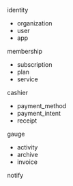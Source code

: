 identity
 - organization
 - user
 - app

membership
 - subscription
 - plan
 - service

cashier
 - payment_method
 - payment_intent
 - receipt

gauge
 - activity
 - archive
 - invoice

notify
